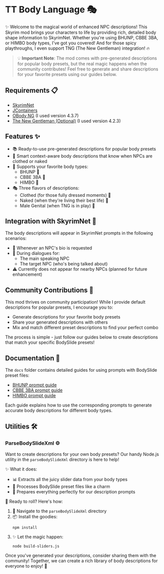 # TT Body Language 🎭

✨ Welcome to the magical world of enhanced NPC descriptions! This Skyrim mod brings your characters to life by providing rich, detailed body shape information to SkyrimNet. Whether you're using BHUNP, CBBE 3BA, or HIMBO body types, I've got you covered! And for those spicy playthroughs, I even support TNG (The New Gentleman) integration! 🔥

> 💡 **Important Note**: The mod comes with pre-generated descriptions for popular body presets, but the real magic happens when the community contributes! Feel free to generate and share descriptions for your favorite presets using our guides below.

## Requirements 📋

- [SkyrimNet](https://github.com/MinLL/SkyrimNet-GamePlugin)
- [JContainers](https://www.nexusmods.com/skyrimspecialedition/mods/16495)
- [OBody NG](https://www.nexusmods.com/skyrimspecialedition/mods/77016) (I used version 4.3.7)
- [The New Gentleman (Optional)](https://www.nexusmods.com/skyrimspecialedition/mods/104215) (I used version 4.2.3)

## Features ✨

- 📚 Ready-to-use pre-generated descriptions for popular body presets
- 🎯 Smart context-aware body descriptions that know when NPCs are clothed or naked
- 👗 Supports your favorite body types:
  - BHUNP 💃
  - CBBE 3BA 👒
  - HIMBO 💪
- 🎭 Three flavors of descriptions:
  - Clothed (for those fully dressed moments) 👔
  - Naked (when they're living their best life) 🌟
  - Male Genital (when TNG is in play) 🔞

## Integration with SkyrimNet 🤖

The body descriptions will appear in SkyrimNet prompts in the following scenarios:
- 📝 Whenever an NPC's bio is requested
- 💬 During dialogues for:
  - The main speaking NPC
  - The target NPC (who's being talked about)
- ⚠️ Currently does not appear for nearby NPCs (planned for future enhancement)

## Community Contributions 🤝

This mod thrives on community participation! While I provide default descriptions for popular presets, I encourage you to:
- Generate descriptions for your favorite body presets
- Share your generated descriptions with others
- Mix and match different preset descriptions to find your perfect combo

The process is simple - just follow our guides below to create descriptions that match your specific BodySlide presets!

## Documentation 📖

The `docs` folder contains detailed guides for using prompts with BodySlide preset files:
- [BHUNP prompt guide](./docs/BHUNP%20prompt%20guide.md)
- [CBBE 3BA prompt guide](./docs/CBBE%203BA%20prompt%20guide.md)
- [HIMBO prompt guide](./docs/HIMBO%20prompt%20guide.md)

Each guide explains how to use the corresponding prompts to generate accurate body descriptions for different body types.

## Utilities 🛠️

### ParseBodySlideXml ⚙️

Want to create descriptions for your own body presets? Our handy Node.js utility in the `parseBodySlideXml` directory is here to help! 

✨ What it does:
- 📊 Extracts all the juicy slider data from your body types
- 🔄 Processes BodySlide preset files like a charm
- 🎯 Prepares everything perfectly for our description prompts

🚀 Ready to roll? Here's how:
1. 📂 Navigate to the `parseBodySlideXml` directory
2. 📦 Install the goodies:
   ```
   npm install
   ```
3. ✨ Let the magic happen:
   ```
   node build-sliders.js
   ```

Once you've generated your descriptions, consider sharing them with the community! Together, we can create a rich library of body descriptions for everyone to enjoy! 🌟
